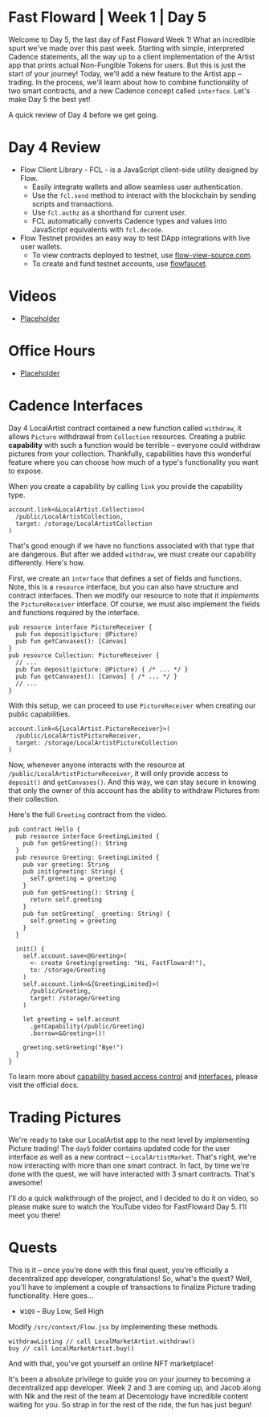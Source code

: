 # Fast Floward | Week 1 | Day 5

Welcome to Day 5, the last day of Fast Floward Week 1! What an incredible spurt we've made over this past week. Starting with simple, interpreted Cadence statements, all the way up to a client implementation of the Artist app that prints actual Non-Fungible Tokens for users. But this is just the start of your journey! Today, we'll add a new feature to the Artist app – trading. In the process, we'll learn about how to combine functionality of two smart contracts, and a new Cadence concept called `interface`. Let's make Day 5 the best yet!

A quick review of Day 4 before we get going.

# Day 4 Review

- Flow Client Library - FCL - is a JavaScript client-side utility designed by Flow.
  - Easily integrate wallets and allow seamless user authentication.
  - Use the `fcl.send` method to interact with the blockchain by sending scripts and transactions.
  - Use `fcl.authz` as a shorthand for current user.
  - FCL automatically converts Cadence types and values into JavaScript equivalents with `fcl.decode`.
- Flow Testnet provides an easy way to test DApp integrations with live user wallets.
  - To view contracts deployed to testnet, use [flow-view-source.com][1].
  - To create and fund testnet accounts, use [flowfaucet][2].

# Videos

- [Placeholder]()

# Office Hours

- [Placeholder]()

# Cadence Interfaces

Day 4 LocalArtist contract contained a new function called `withdraw`, it allows `Picture` withdrawal from `Collection` resources. Creating a public **capability** with such a function would be terrible – everyone could withdraw pictures from your collection. Thankfully, capabilities have this wonderful feature where you can choose how much of a type's functionality you want to expose.

When you create a capability by calling `link` you provide the capability type.

```cadence
account.link<&LocalArtist.Collection>(
  /public/LocalArtistCollection,
  target: /storage/LocalArtistCollection
)
```

That's good enough if we have no functions associated with that type that are dangerous. But after we added `withdraw`, we must create our capability differently. Here's how.

First, we create an `interface` that defines a set of fields and functions. Note, this is a `resource` interface, but you can also have structure and contract interfaces. Then we modify our resource to note that it *implements* the `PictureReceiver` interface. Of course, we must also implement the fields and functions required by the interface.

```cadence
pub resource interface PictureReceiver {
  pub fun deposit(picture: @Picture)
  pub fun getCanvases(): [Canvas]
}
pub resource Collection: PictureReceiver {
  // ...
  pub fun deposit(picture: @Picture) { /* ... */ }
  pub fun getCanvases(): [Canvas] { /* ... */ }
  // ...
}
```

With this setup, we can proceed to use `PictureReceiver` when creating our public capabilities.

```cadence
account.link<&{LocalArtist.PictureReceiver}>(
  /public/LocalArtistPictureReceiver,
  target: /storage/LocalArtistPictureCollection
)
```

Now, whenever anyone interacts with the resource at `/public/LocalArtistPictureReceiver`, it will only provide access to `deposit()` and `getCanvases()`. And this way, we can stay secure in knowing that only the owner of this account has the ability to withdraw Pictures from their collection.

Here's the full `Greeting` contract from the video.

```cadence
pub contract Hello {
  pub resource interface GreetingLimited {
    pub fun getGreeting(): String
  }
  pub resource Greeting: GreetingLimited {
    pub var greeting: String
    pub init(greeting: String) {
      self.greeting = greeting
    }
    pub fun getGreeting(): String {
      return self.greeting
    }
    pub fun setGreeting(_ greeting: String) {
      self.greeting = greeting
    }
  }

  init() {
    self.account.save<@Greeting>(
      <- create Greeting(greeting: "Hi, FastFloward!"),
      to: /storage/Greeting
    )
    self.account.link<&{GreetingLimited}>(
      /public/Greeting,
      target: /storage/Greeting
    )

    let greeting = self.account
      .getCapability(/public/Greeting)
      .borrow<&Greeting>()!

    greeting.setGreeting("Bye!")
  }
}
```

To learn more about [capability based access control][3] and [interfaces][4], please visit the official docs.

# Trading Pictures

We're ready to take our LocalArtist app to the next level by implementing Picture trading! The `day5` folder contains updated code for the user interface as well as a new contract – `LocalArtistMarket`. That's right, we're now interacting with more than one smart contract. In fact, by time we're done with the quest, we will have interacted with 3 smart contracts. That's awesome!

I'll do a quick walkthrough of the project, and I decided to do it on video, so please make sure to watch the YouTube video for FastFloward Day 5. I'll meet you there!

# Quests

This is it – once you're done with this final quest, you're officially a decentralized app developer, congratulations! So, what's the quest? Well, you'll have to implement a couple of transactions to finalize Picture trading functionality. Here goes...

- `W1Q9` – Buy Low, Sell High

Modify `/src/context/Flow.jsx` by implementing these methods.

```
withdrawListing // call LocalMarketArtist.withdraw()
buy // call LocalMarketArtist.buy()
```

And with that, you've got yourself an online NFT marketplace!

It's been a absolute privilege to guide you on your journey to becoming a decentralized app developer. Week 2 and 3 are coming up, and Jacob along with Nik and the rest of the team at Decentology have incredible content waiting for you. So strap in for the rest of the ride, the fun has just begun!

[1]: https://flow-view-source.com/testnet/account/0xda65073324040264
[2]: https://testnet-faucet.onflow.org/
[3]: https://docs.onflow.org/cadence/language/capability-based-access-control/
[4]: https://docs.onflow.org/cadence/language/interfaces/